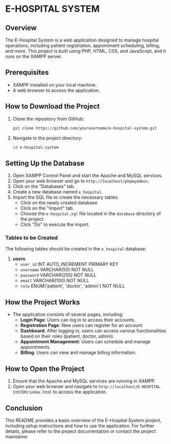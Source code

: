 # E-HOSPITAL SYSTEM

## Overview
The E-Hospital System is a web application designed to manage hospital operations, including patient registration, appointment scheduling, billing, and more. This project is built using PHP, HTML, CSS, and JavaScript, and it runs on the XAMPP server.

## Prerequisites
- XAMPP installed on your local machine.
- A web browser to access the application.

## How to Download the Project
1. Clone the repository from GitHub:
   ```bash
   git clone https://github.com/yourusername/e-hospital-system.git
   ```
2. Navigate to the project directory:
   ```bash
   cd e-hospital-system
   ```

## Setting Up the Database
1. Open XAMPP Control Panel and start the Apache and MySQL services.
2. Open your web browser and go to `http://localhost/phpmyadmin`.
3. Click on the "Databases" tab.
4. Create a new database named `e_hospital`.
5. Import the SQL file to create the necessary tables:
   - Click on the newly created database.
   - Click on the "Import" tab.
   - Choose the `e-hospital.sql` file located in the `database` directory of the project.
   - Click "Go" to execute the import.

### Tables to be Created
The following tables should be created in the `e_hospital` database:

1. **users**
   - `user_id` INT AUTO_INCREMENT PRIMARY KEY
   - `username` VARCHAR(50) NOT NULL
   - `password` VARCHAR(255) NOT NULL
   - `email` VARCHAR(100) NOT NULL
   - `role` ENUM('patient', 'doctor', 'admin') NOT NULL


## How the Project Works
- The application consists of several pages, including:
  - **Login Page**: Users can log in to access their accounts.
  - **Registration Page**: New users can register for an account.
  - **Dashboard**: After logging in, users can access various functionalities based on their roles (patient, doctor, admin).
  - **Appointment Management**: Users can schedule and manage appointments.
  - **Billing**: Users can view and manage billing information.

## How to Open the Project
1. Ensure that the Apache and MySQL services are running in XAMPP.
2. Open your web browser and navigate to `http://localhost/E-HOSPITAL SYSTEM/index.html` to access the application.

## Conclusion
This README provides a basic overview of the E-Hospital System project, including setup instructions and how to use the application. For further details, please refer to the project documentation or contact the project maintainer.


